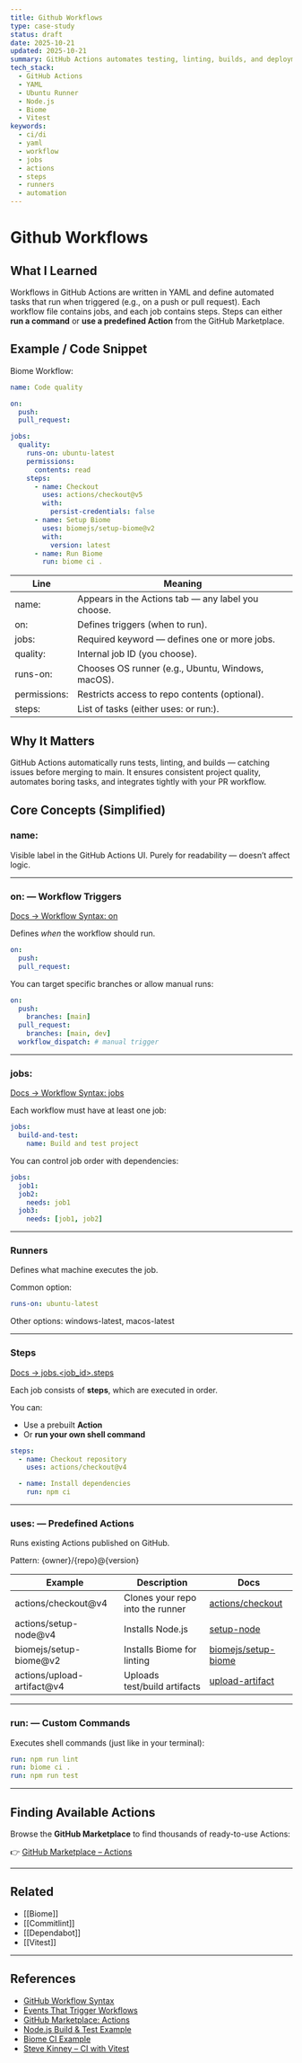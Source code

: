 ```yaml
---
title: Github Workflows
type: case-study
status: draft
date: 2025-10-21
updated: 2025-10-21
summary: GitHub Actions automates testing, linting, builds, and deployments directly from your repository.Each .yml file inside .github/workflows/ defines when to run, what jobs to perform, and which steps to execute.These workflows ensure your code quality, automate repetitive tasks, and provide visual feedback on pull requests.
tech_stack:
  - GitHub Actions
  - YAML
  - Ubuntu Runner
  - Node.js
  - Biome
  - Vitest
keywords:
  - ci/di
  - yaml
  - workflow
  - jobs
  - actions
  - steps
  - runners
  - automation
---
```

# Github Workflows

## What I Learned
Workflows in GitHub Actions are written in YAML and define automated tasks that run when triggered (e.g., on a push or pull request).
Each workflow file contains jobs, and each job contains steps. Steps can either **run a command** or **use a predefined Action** from the GitHub Marketplace.

## Example / Code Snippet
Biome Workflow: 
```yaml
name: Code quality

on:
  push:
  pull_request:

jobs:
  quality:
    runs-on: ubuntu-latest
    permissions:
      contents: read
    steps:
      - name: Checkout
        uses: actions/checkout@v5
        with:
          persist-credentials: false
      - name: Setup Biome
        uses: biomejs/setup-biome@v2
        with:
          version: latest
      - name: Run Biome
        run: biome ci .
```

| **Line**     | **Meaning**                                        |
| ------------ | -------------------------------------------------- |
| name:        | Appears in the Actions tab — any label you choose. |
| on:          | Defines triggers (when to run).                    |
| jobs:        | Required keyword — defines one or more jobs.       |
| quality:     | Internal job ID (you choose).                      |
| runs-on:     | Chooses OS runner (e.g., Ubuntu, Windows, macOS).  |
| permissions: | Restricts access to repo contents (optional).      |
| steps:       | List of tasks (either uses: or run:).              |
## Why It Matters
GitHub Actions automatically runs tests, linting, and builds — catching issues before merging to main.
It ensures consistent project quality, automates boring tasks, and integrates tightly with your PR workflow.

## **Core Concepts (Simplified)**

### name:
Visible label in the GitHub Actions UI.
Purely for readability — doesn’t affect logic.

---
### on: — Workflow Triggers
[Docs → Workflow Syntax: on](https://docs.github.com/en/actions/writing-workflows/workflow-syntax-for-github-actions#on)

Defines _when_ the workflow should run.
```yaml
on:
  push:
  pull_request:
```

You can target specific branches or allow manual runs:
```yaml
on:
  push:
    branches: [main]
  pull_request:
    branches: [main, dev]
  workflow_dispatch: # manual trigger
```

---
### jobs:
[Docs → Workflow Syntax: jobs](https://docs.github.com/en/actions/writing-workflows/workflow-syntax-for-github-actions#jobs)

Each workflow must have at least one job:

```yaml
jobs:
  build-and-test:
    name: Build and test project
```

You can control job order with dependencies:
```yaml
jobs:
  job1:
  job2:
    needs: job1
  job3:
    needs: [job1, job2]
```

---
### Runners

Defines what machine executes the job.

Common option:
```yaml
runs-on: ubuntu-latest
```
Other options: windows-latest, macos-latest

---
### Steps
[Docs → jobs.<job_id>.steps](https://docs.github.com/en/actions/writing-workflows/workflow-syntax-for-github-actions#jobsjob_idsteps)

Each job consists of **steps**, which are executed in order.

You can:
- Use a prebuilt **Action**
- Or **run your own shell command**

```yaml
steps:
  - name: Checkout repository
    uses: actions/checkout@v4

  - name: Install dependencies
    run: npm ci
```

---
### uses: — Predefined Actions

Runs existing Actions published on GitHub.

Pattern: {owner}/{repo}@{version}

| **Example**                | **Description**                  | **Docs**                                                      |
| -------------------------- | -------------------------------- | ------------------------------------------------------------- |
| actions/checkout@v4        | Clones your repo into the runner | [actions/checkout](https://github.com/actions/checkout)       |
| actions/setup-node@v4      | Installs Node.js                 | [setup-node](https://github.com/actions/setup-node)           |
| biomejs/setup-biome@v2     | Installs Biome for linting       | [biomejs/setup-biome](https://github.com/biomejs/setup-biome) |
| actions/upload-artifact@v4 | Uploads test/build artifacts     | [upload-artifact](https://github.com/actions/upload-artifact) |

---
### run: — Custom Commands

Executes shell commands (just like in your terminal):

```yaml 
run: npm run lint
run: biome ci .
run: npm run test
```

---

## **Finding Available Actions**

Browse the **GitHub Marketplace** to find thousands of ready-to-use Actions:

👉 [GitHub Marketplace – Actions](https://github.com/marketplace?type=actions)

---

## **Related**

- [[Biome]]
- [[Commitlint]]
- [[Dependabot]]
- [[Vitest]]

---
## **References**

- [GitHub Workflow Syntax](https://docs.github.com/en/actions/how-tos/write-workflows)
- [Events That Trigger Workflows](https://docs.github.com/en/actions/reference/workflows-and-actions/events-that-trigger-workflows)
- [GitHub Marketplace: Actions](https://github.com/marketplace?type=actions)
- [Node.js Build & Test Example](https://docs.github.com/en/actions/tutorials/build-and-test-code/nodejs)
- [Biome CI Example](https://biomejs.dev/recipes/continuous-integration/)
- [Steve Kinney – CI with Vitest](https://stevekinney.com/courses/testing/continuous-integration)
